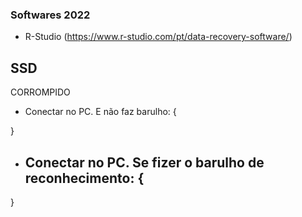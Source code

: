 ### Softwares 2022 
- R-Studio (https://www.r-studio.com/pt/data-recovery-software/)


## SSD

CORROMPIDO

- Conectar no PC. E não faz barulho: {

}
- Conectar no PC. Se fizer o barulho de reconhecimento: {
    - 
}
